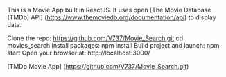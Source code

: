 This is a Movie App built in ReactJS. It uses open [The Movie Database (TMDb) API] (https://www.themoviedb.org/documentation/api) to display data.


  Clone the repo: https://github.com/V737/Movie_Search.git
    cd movies_search
  Install packages: npm install
  Build project and launch: npm start
  Open your browser at: http://localhost:3000/





[TMDb Movie App] (https://github.com/V737/Movie_Search.git)

